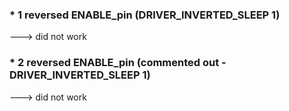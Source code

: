 ### * 1 reversed ENABLE_pin (DRIVER_INVERTED_SLEEP     1)
---> did not work 

### * 2 reversed ENABLE_pin (commented out - DRIVER_INVERTED_SLEEP     1)
---> did not work
